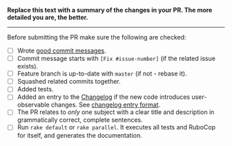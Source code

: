 **Replace this text with a summary of the changes in your PR.
The more detailed you are, the better.**

-----------------

Before submitting the PR make sure the following are checked:

* [ ] Wrote [good commit messages][1].
* [ ] Commit message starts with `[Fix #issue-number]` (if the related issue exists).
* [ ] Feature branch is up-to-date with `master` (if not - rebase it).
* [ ] Squashed related commits together.
* [ ] Added tests.
* [ ] Added an entry to the [Changelog](../blob/master/CHANGELOG.md) if the new code introduces user-observable changes. See [changelog entry format](../blob/master/CONTRIBUTING.md#changelog-entry-format).
* [ ] The PR relates to *only* one subject with a clear title
  and description in grammatically correct, complete sentences.
* [ ] Run `rake default` or `rake parallel`. It executes all tests and RuboCop for itself, and generates the documentation.

[1]: http://chris.beams.io/posts/git-commit/
